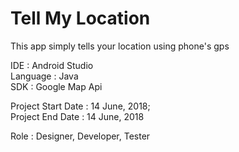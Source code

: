 # Tell My Location
This app simply tells your location using phone's gps<br/>

IDE : Android Studio<br/>
Language : Java<br/>
SDK : Google Map Api<br/>

Project Start Date : 14 June, 2018;<br/>
Project End Date : 14 June, 2018<br/>

Role : Designer, Developer, Tester





